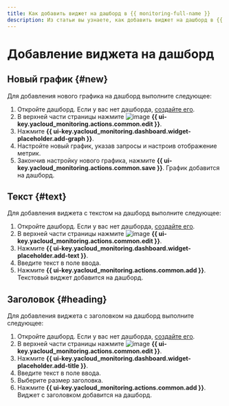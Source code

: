 ```yaml
---
title: Как добавить виджет на дашборд в {{ monitoring-full-name }}
description: Из статьи вы узнаете, как добавить виджет на дашборд в {{ monitoring-name }}.
---
```


# Добавление виджета на дашборд

## Новый график {#new}

Для добавления нового графика на дашборд выполните следующее:
1. Откройте дашборд. Если у вас нет дашборда, [создайте его](create.md).
1. В верхней части страницы нажмите ![image](../../../_assets/console-icons/pencil.svg) **{{ ui-key.yacloud_monitoring.actions.common.edit }}**.
1. Нажмите **{{ ui-key.yacloud_monitoring.dashboard.widget-placeholder.add-graph }}**.
1. Настройте новый график, указав запросы и настроив отображение метрик. 
1. Закончив настройку нового графика, нажмите **{{ ui-key.yacloud_monitoring.actions.common.save }}**. График добавится на дашборд.

## Текст {#text}

Для добавления виджета с текстом на дашборд выполните следующее:
1. Откройте дашборд. Если у вас нет дашборда, [создайте его](create.md).
1. В верхней части страницы нажмите ![image](../../../_assets/console-icons/pencil.svg) **{{ ui-key.yacloud_monitoring.actions.common.edit }}**.
1. Нажмите **{{ ui-key.yacloud_monitoring.dashboard.widget-placeholder.add-text }}**.
1. Введите текст в поле ввода.
1. Нажмите **{{ ui-key.yacloud_monitoring.actions.common.add }}**. Текстовый виджет добавится на дашборд.

## Заголовок {#heading}

Для добавления виджета с заголовком на дашборд выполните следующее:
1. Откройте дашборд. Если у вас нет дашборда, [создайте его](create.md).
1. В верхней части страницы нажмите ![image](../../../_assets/console-icons/pencil.svg) **{{ ui-key.yacloud_monitoring.actions.common.edit }}**.
1. Нажмите **{{ ui-key.yacloud_monitoring.dashboard.widget-placeholder.add-title }}**.
1. Введите текст в поле ввода.
1. Выберите размер заголовка.
1. Нажмите **{{ ui-key.yacloud_monitoring.actions.common.add }}**. Виджет с заголовком добавится на дашборд.
